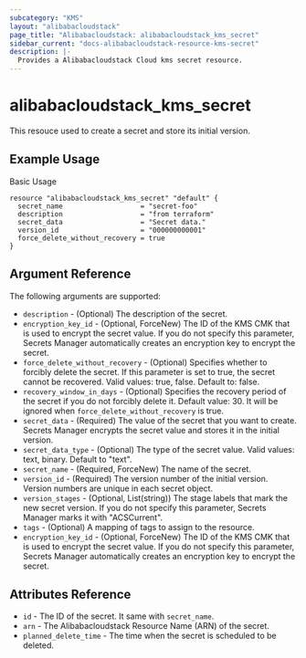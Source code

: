 ```yaml
---
subcategory: "KMS"
layout: "alibabacloudstack"
page_title: "Alibabacloudstack: alibabacloudstack_kms_secret"
sidebar_current: "docs-alibabacloudstack-resource-kms-secret"
description: |-
  Provides a Alibabacloudstack Cloud kms secret resource.
---
```


# alibabacloudstack_kms_secret

This resouce used to create a secret and store its initial version.



## Example Usage

Basic Usage

```
resource "alibabacloudstack_kms_secret" "default" {
  secret_name                   = "secret-foo"
  description                   = "from terraform"
  secret_data                   = "Secret data."
  version_id                    = "000000000001"
  force_delete_without_recovery = true
}
```

## Argument Reference

The following arguments are supported:

* `description` - (Optional) The description of the secret.
* `encryption_key_id` - (Optional, ForceNew) The ID of the KMS CMK that is used to encrypt the secret value. If you do not specify this parameter, Secrets Manager automatically creates an encryption key to encrypt the secret.
* `force_delete_without_recovery` - (Optional) Specifies whether to forcibly delete the secret. If this parameter is set to true, the secret cannot be recovered. Valid values: true, false. Default to: false.
* `recovery_window_in_days` - (Optional) Specifies the recovery period of the secret if you do not forcibly delete it. Default value: 30. It will be ignored when `force_delete_without_recovery` is true.
* `secret_data` - (Required) The value of the secret that you want to create. Secrets Manager encrypts the secret value and stores it in the initial version.
* `secret_data_type` - (Optional) The type of the secret value. Valid values: text, binary. Default to "text".
* `secret_name` - (Required, ForceNew) The name of the secret.
* `version_id` - (Required) The version number of the initial version. Version numbers are unique in each secret object.
* `version_stages` - (Optional, List(string)) The stage labels that mark the new secret version. If you do not specify this parameter, Secrets Manager marks it with "ACSCurrent".
* `tags` - (Optional) A mapping of tags to assign to the resource.
* `encryption_key_id` - (Optional, ForceNew) The ID of the KMS CMK that is used to encrypt the secret value. If you do not specify this parameter, Secrets Manager automatically creates an encryption key to encrypt the secret. 

## Attributes Reference

* `id` - The ID of the secret. It same with `secret_name`.
* `arn` - The Alibabacloudstack Resource Name (ARN) of the secret.
* `planned_delete_time` - The time when the secret is scheduled to be deleted.